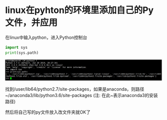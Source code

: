 # linux在pyhton的环境里添加自己的Py文件，并应用

在linux中输入python，进入Python控制台

```python
import sys
print(sys.path)
```

![](./img/1.png)

找到/user/lib64/python2.7/site-packages，如果是anaconda，则路径~/anaconda3/lib/python3.6/site-packages  (注: 在此~表示anaconda3的安装路径)

然后将自己写的py文件放入改文件夹就OK了